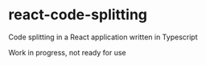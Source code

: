 # react-code-splitting
Code splitting in a React application written in Typescript

Work in progress, not ready for use
